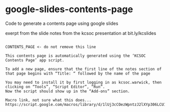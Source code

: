# google-slides-contents-page
Code to generate a contents page using google slides


exerpt from the slide notes from the kcsoc presentation at bit.ly/kcslides

```

CONTENTS_PAGE <- do not remove this line

This contents page is automatically generated using the ‘KCSOC Contents Page’ app script. 

To add a new page, ensure that the first line of the notes section of that page begins with “Title: “ followed by the name of the page

You may need to install it by first logging in as kcsoc.warwick, then clicking on “Tools”, “Script Editor”, “Run”.
Now the script should show up in the “Add-ons” section.

Macro link, not sure what this does...
https://script.google.com/macros/library/d/1lUj3cCOezWpntzJ2lXYp306LCU1dGWqOD1jiWYe71Zzz8i26GVQoFIVG/1


```
